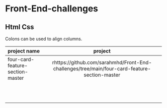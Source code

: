 # Front-End-challenges

## Html Css

Colons can be used to align columns.

|           project name          | project       |
| ------------------------------- |:-------------:|
| four-card-feature-section-master| rhttps://github.com/sarahmhd/Front-End-challenges/tree/main/four-card-feature-section-master|
|                                 |               |
|                                 |               |
|                                 |               |
|                                 |               |
|                                 |               |
|                                 |               |
|                                 |               |
|                                 |               |
|                                 |               |
|                                 |               |
|                                 |               |
